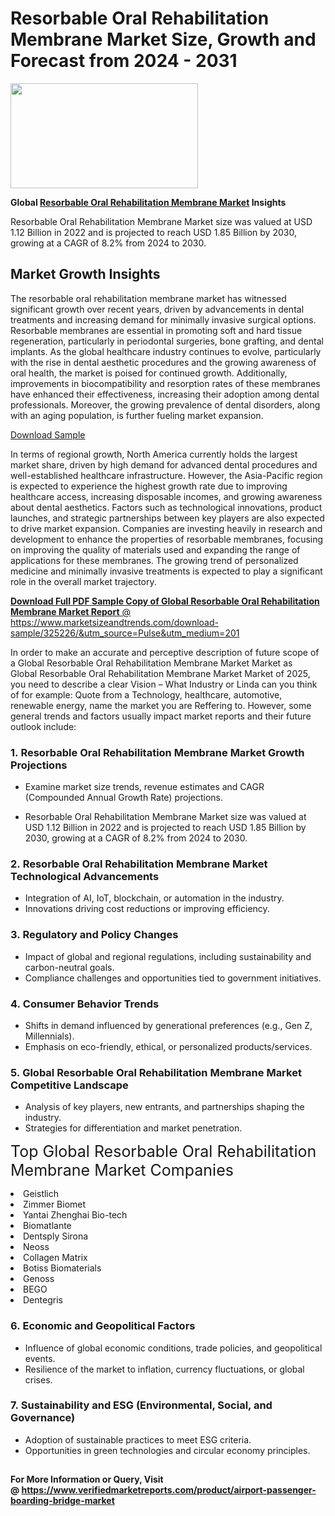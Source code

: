 <H1>Resorbable Oral Rehabilitation Membrane Market Size, Growth and Forecast from 2024 - 2031</H1><img class="aligncenter size-medium wp-image-584254" src="https://thirdeyenews.in/wp-content/uploads/2024/09/Global-Market-Research-300x168.jpeg" alt="" width="300" height="168" /><p><strong>Global&nbsp;<a href="https://www.marketsizeandtrends.com/download-sample/325226/&amp;utm_source=Pulse&amp;utm_medium=201">Resorbable Oral Rehabilitation Membrane Market</a> Insights</strong></p><p>Resorbable Oral Rehabilitation Membrane Market size was valued at USD 1.12 Billion in 2022 and is projected to reach USD 1.85 Billion by 2030, growing at a CAGR of 8.2% from 2024 to 2030.</p><p><h2>Market Growth Insights</h2> <p>The resorbable oral rehabilitation membrane market has witnessed significant growth over recent years, driven by advancements in dental treatments and increasing demand for minimally invasive surgical options. Resorbable membranes are essential in promoting soft and hard tissue regeneration, particularly in periodontal surgeries, bone grafting, and dental implants. As the global healthcare industry continues to evolve, particularly with the rise in dental aesthetic procedures and the growing awareness of oral health, the market is poised for continued growth. Additionally, improvements in biocompatibility and resorption rates of these membranes have enhanced their effectiveness, increasing their adoption among dental professionals. Moreover, the growing prevalence of dental disorders, along with an aging population, is further fueling market expansion.</p> <p><a href="#">Download Sample</a></p> <p>In terms of regional growth, North America currently holds the largest market share, driven by high demand for advanced dental procedures and well-established healthcare infrastructure. However, the Asia-Pacific region is expected to experience the highest growth rate due to improving healthcare access, increasing disposable incomes, and growing awareness about dental aesthetics. Factors such as technological innovations, product launches, and strategic partnerships between key players are also expected to drive market expansion. Companies are investing heavily in research and development to enhance the properties of resorbable membranes, focusing on improving the quality of materials used and expanding the range of applications for these membranes. The growing trend of personalized medicine and minimally invasive treatments is expected to play a significant role in the overall market trajectory.</p> <p><a href="#"></p><p><span class=""><strong>Download Full PDF Sample Copy of Global Resorbable Oral Rehabilitation Membrane Market Report</strong> @ <a href="https://www.marketsizeandtrends.com/download-sample/325226/&amp;utm_source=Pulse&amp;utm_medium=201" target="_blank">https://www.marketsizeandtrends.com/download-sample/325226/&amp;utm_source=Pulse&amp;utm_medium=201</a></span></p><p>In order to make an accurate and perceptive description of future scope of a Global&nbsp;Resorbable Oral Rehabilitation Membrane Market Market as Global&nbsp;Resorbable Oral Rehabilitation Membrane Market Market of 2025, you need to describe a clear Vision &ndash; What Industry or Linda can you think of for example: Quote from a Technology, healthcare, automotive, renewable energy, name the market you are Reffering to. However, some general trends and factors usually impact market reports and their future outlook include:</p><h3>1.&nbsp;<strong>Resorbable Oral Rehabilitation Membrane Market Growth Projections</strong></h3><ul><li>Examine market size trends, revenue estimates and CAGR (Compounded Annual Growth Rate) projections.</li><li><p>Resorbable Oral Rehabilitation Membrane Market size was valued at USD 1.12 Billion in 2022 and is projected to reach USD 1.85 Billion by 2030, growing at a CAGR of 8.2% from 2024 to 2030.</p></li></ul><h3>2.&nbsp;<strong>Resorbable Oral Rehabilitation Membrane Market Technological Advancements</strong></h3><ul><li>Integration of AI, IoT, blockchain, or automation in the industry.</li><li>Innovations driving cost reductions or improving efficiency.</li></ul><h3>3.&nbsp;<strong>Regulatory and Policy Changes</strong></h3><ul><li>Impact of global and regional regulations, including sustainability and carbon-neutral goals.</li><li>Compliance challenges and opportunities tied to government initiatives.</li></ul><h3>4.&nbsp;<strong>Consumer Behavior Trends</strong></h3><ul><li>Shifts in demand influenced by generational preferences (e.g., Gen Z, Millennials).</li><li>Emphasis on eco-friendly, ethical, or personalized products/services.</li></ul><h3>5.&nbsp;<strong>Global Resorbable Oral Rehabilitation Membrane Market Competitive Landscape</strong></h3><ul><li>Analysis of key players, new entrants, and partnerships shaping the industry.</li><li>Strategies for differentiation and market penetration.</li></ul><p data-pm-slice="1 1 []"><span style="color: inherit; font-family: inherit; font-size: 25px;">Top Global Resorbable Oral Rehabilitation Membrane Market Companies</span></p><div class="" data-test-id=""><p><li>Geistlich</li><li> Zimmer Biomet</li><li> Yantai Zhenghai Bio-tech</li><li> Biomatlante</li><li> Dentsply Sirona</li><li> Neoss</li><li> Collagen Matrix</li><li> Botiss Biomaterials</li><li> Genoss</li><li> BEGO</li><li> Dentegris</li></p></div><h3>6.&nbsp;<strong>Economic and Geopolitical Factors</strong></h3><ul><li>Influence of global economic conditions, trade policies, and geopolitical events.</li><li>Resilience of the market to inflation, currency fluctuations, or global crises.</li></ul><h3>7.&nbsp;<strong>Sustainability and ESG (Environmental, Social, and Governance)</strong></h3><ul><li>Adoption of sustainable practices to meet ESG criteria.</li><li>Opportunities in green technologies and circular economy principles.</li></ul><h2><strong style="font-size: 14px;">For More Information or Query, Visit @&nbsp;</strong><a style="background-color: #ffffff; font-size: 14px;" href="https://www.marketsizeandtrends.com/report/resorbable-oral-rehabilitation-membrane-market/" target="_blank">https://www.verifiedmarketreports.com/product/airport-passenger-boarding-bridge-market</a></h2>
